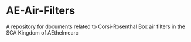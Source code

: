 # AE-Air-Filters
A repository for documents related to Corsi-Rosenthal Box air filters in the SCA Kingdom of AEthelmearc
